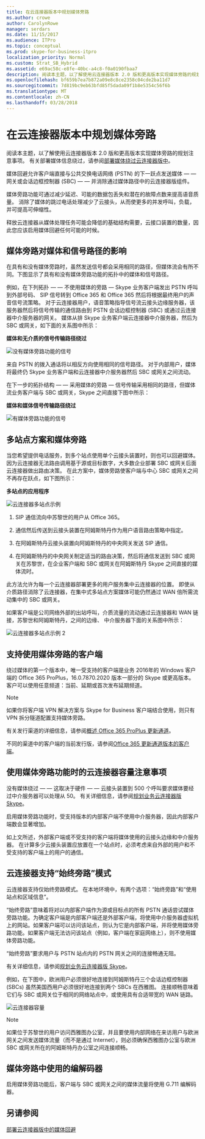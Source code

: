 ```yaml
---
title: 在云连接器版本中规划媒体旁路
ms.author: crowe
author: CarolynRowe
manager: serdars
ms.date: 11/15/2017
ms.audience: ITPro
ms.topic: conceptual
ms.prod: skype-for-business-itpro
localization_priority: Normal
ms.custom: Strat_SB_Hybrid
ms.assetid: e69ac58c-e8fe-40bc-a4c8-f0a0190fbaa7
description: 阅读本主题，以了解使用云连接器版本 2.0 版和更高版本实现媒体旁路的规划注意事项。 有关部署媒体信息回避，请参阅部署媒体绕过云连接器版中。
ms.openlocfilehash: bf659b7ea7b872a09e8c8ce2358c04cde2ba11d7
ms.sourcegitcommit: 7d819bc9eb63bfd85f5dada09f1b8e5354c56f6b
ms.translationtype: MT
ms.contentlocale: zh-CN
ms.lasthandoff: 03/28/2018
---
```

# <a name="plan-for-media-bypass-in-cloud-connector-edition"></a>在云连接器版本中规划媒体旁路
 
阅读本主题，以了解使用云连接器版本 2.0 版和更高版本实现媒体旁路的规划注意事项。 有关部署媒体信息绕过，请参阅[部署媒体绕过云连接器版中](deploy-media-bypass-in-cloud-connector.md)。
  
媒体回避允许客户端直接与公共交换电话网络 (PSTN) 的下一跃点发送媒体 — — 网关或会话边框控制器 (SBC) — — 并消除通过媒体路径中的云连接器版组件。
  
媒体旁路功能可通过减少延迟、可能的数据包丢失和潜在的故障点数来提高语音质量。 消除了媒体的跳过电话处理减少了云接头，从而使更多的并发呼叫，负载，并可提高可伸缩性。 
  
 释放云连接器从媒体处理任务可能会降低的基础结构需要，云接口装置的数量，因此您应该启用媒体回避任何可能的时候。
  
## <a name="how-media-bypass-affects-media-and-signaling-pathways"></a>媒体旁路对媒体和信号路径的影响

在具有和没有媒体旁路时，虽然发送信号都会采用相同的路径，但媒体流会有所不同。下图显示了具有和没有媒体旁路功能的拓扑中的媒体和信号路径。 
  
例如，在下列拓扑 — — 不使用媒体的旁路 — Skype 业务客户端发出 PSTN 呼叫到外部号码、 SIP 信号转到 Office 365 和 Office 365 然后将根据最终用户的声音信号流策略。 对于云连接器用户，语音策略指导信号流云接头边缘服务器，该服务器然后将信号传输的通信路由到 PSTN 会话边框控制器 (SBC) 或通过云连接器中介服务器的网关。 媒体从排 Skype 业务客户端云连接器中介服务器，然后为 SBC 或网关，如下面的关系图中所示：
  
**媒体和无介质的信号传输路径绕过**

![没有媒体旁路功能的信号](../../media/5cd7e3bf-2565-4bd9-ad5a-f03e13c01060.png)
  
来自 PSTN 的拨入通话将以相反方向使用相同的信号路径。 对于内部用户，媒体将最终仍 Skype 业务客户端和云连接器中介服务器然后 SBC 或网关之间流动。
  
在下一步的拓扑结构 — — 采用媒体的旁路 — 信号传输采用相同的路径，但媒体流业务客户端与 SBC 或网关，Skype 之间直接下图中所示：
  
**媒体和媒体信号传输路径绕过**

![有媒体旁路功能的信号](../../media/60400c38-4921-4964-89f2-5e53b68fb497.png)
  
## <a name="multi-site-scenario-and-media-bypass"></a>多站点方案和媒体旁路

当您希望提供电话服务，到多个站点使用单个云接头装置时，则也可以回避媒体。 因为云连接器无法路由调用基于源或目标数字，大多数企业部署 SBC 或网关后面云连接器做出路由决策。 在此方案中，媒体旁路使客户端与中心 SBC 或网关之间不再存在跃点，如下图所示：
  
**多站点的应用程序**

![云连接器多站点示例](../../media/ace8dc3c-1082-46a2-b8b4-98cbf678620e.png)
  
1. SIP 通信流向中苏黎世的用户从 Office 365。
    
2. 通信然后传送到云接头装置在阿姆斯特丹作为用户语音路由策略中指定。
    
3. 在阿姆斯特丹云接头装置向阿姆斯特丹的中央网关发送 SIP 通信。
    
4. 在阿姆斯特丹的中央网关制定适当的路由决策，然后将通信发送到 SBC 或网关在苏黎世，在企业客户端和 SBC 或网关在阿姆斯特丹 Skype 之间直接的媒体流时。
    
 此方法允许为每一个云连接器部署更多的用户服务集中云连接器的位置。 即使从介质路径消除了云连接器，在集中式多站点方案媒体可能仍然通过 WAN 倍所需流动集中的 SBC 或网关。
  
如果客户端是公司网络外部的出站呼叫，介质流量的流动通过云连接器和 WAN 链接，苏黎世和阿姆斯特丹，之间的边缘、 中介服务器下面的关系图中所示：
  
![云连接器多站点示例 2](../../media/ef95839c-4552-440e-9698-7615707a1b50.png)
  
## <a name="supported-clients-for-media-bypass"></a>支持使用媒体旁路的客户端

绕过媒体的第一个版本中，唯一受支持的客户端是业务 2016年的 Windows 客户端的 Office 365 ProPlus，16.0.7870.2020 版本一部分的 Skype 或更高版本。 客户可以使用任意频道：当前、延期或首次发布延期频道。 
  
> [!NOTE]
> 如果你将客户端 VPN 解决方案与 Skype for Business 客户端结合使用，则只有 VPN 拆分隧道配置支持媒体旁路。 
  
有关发行渠道的详细信息，请参阅[概述 Office 365 ProPlus 更新通道](https://support.office.com/en-us/article/Overview-of-update-channels-for-Office-365-ProPlus-9ccf0f13-28ff-4975-9bd2-7e4ea2fefef4?ui=en-US&amp;rs=en-US&amp;ad=US)。
  
不同的渠道中的客户端的当前发行版，请参阅[Office 365 更新通道版本的客户端](https://technet.microsoft.com/en-us/office/mt465751.aspx)。 
  
## <a name="cloud-connector-capacity-considerations-with-media-bypass"></a>使用媒体旁路功能时的云连接器容量注意事项

没有媒体绕过 — — 这取决于硬件 — — 云接头装置到 500 个呼叫要求媒体要经过中介服务器可以处理从 50。 有关详细信息，请参阅[规划业务云连接器版 Skype](https://technet.microsoft.com/en-us/library/mt605227.aspx)。 
  
启用媒体旁路功能时，受支持版本的内部客户端不使用中介服务器，因此内部客户端数会显著增加。 
  
如上文所述，外部客户端或不受支持的客户端将媒体使用的云接头边缘和中介服务器。 在计算多少云接头装置应放置在一个站点时，必须考虑来自外部的用户和不受支持的客户端上的用户的通信。
  
## <a name="cloud-connector-supports-always-bypass-mode"></a>云连接器支持“始终旁路”模式

云连接器支持仅始终旁路模式。 在本地环境中，有两个选项：“始终旁路”和“使用站点和区域信息”。
  
“始终旁路”意味着将对以内部客户端作为源或目标点的所有 PSTN 通话尝试媒体旁路功能。为确定客户端是内部客户端还是外部客户端，将使用中介服务器虚拟机上的网站。如果客户端可以访问该站点，则认为它是内部客户端，并将使用媒体旁路功能。如果客户端无法访问该站点（例如，客户端在家庭网络上），则不使用媒体旁路功能。 
  
“始终旁路”要求用户与 PSTN 站点内的 PSTN 网关之间的连接畅通无阻。 
  
有关详细信息，请参阅[规划业务云连接器版 Skype](https://technet.microsoft.com/en-us/library/mt605227.aspx)。 
  
例如，在下图中，欧洲用户必须很好地连接到阿姆斯特丹三个会话边框控制器 (SBCs) 虽然美国西用户必须很好地连接到两个 SBCs 在西雅图。 连接顺畅意味着它们与 SBC 或网关位于相同的网络站点中，或使用具有合适带宽的 WAN 链路。
  
![云连接器容量](../../media/efb2269b-d44f-474e-aea8-c5158e729cfe.png)
  
> [!NOTE]
> 如果位于苏黎世的用户访问西雅图办公室，并且要使用内部网络在来访用户与欧洲网关之间发送媒体流量（而不是通过 Internet），则必须确保西雅图办公室与欧洲 SBC 或网关所在的阿姆斯特丹办公室之间连接顺畅。 
  
## <a name="codecs-used-in-media-bypass"></a>媒体旁路中使用的编解码器

启用媒体旁路功能后，客户端与 SBC 或网关之间的媒体流量将使用 G.711 编解码器。 
  
## <a name="see-also"></a>另请参阅

#### 

[部署云连接器版中的媒体回避](deploy-media-bypass-in-cloud-connector.md)

